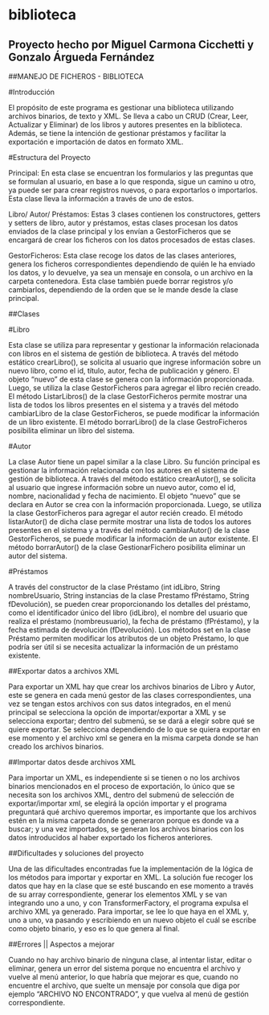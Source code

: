 # biblioteca

## Proyecto hecho por Miguel Carmona Cicchetti y Gonzalo Árgueda Fernández

##MANEJO DE FICHEROS - BIBLIOTECA

#Introducción

El propósito de este programa es gestionar una biblioteca utilizando archivos binarios, de texto y XML. Se lleva a cabo un CRUD (Crear, Leer, Actualizar y Eliminar) de los libros y autores presentes en la biblioteca. Además, se tiene la intención de gestionar préstamos y facilitar la exportación e importación de datos en formato XML.

#Estructura del Proyecto

Principal: En esta clase se encuentran los formularios y las preguntas que se formulan al usuario, en base a lo que responda, sigue un camino u otro, ya puede ser para crear registros nuevos, o para exportarlos o importarlos. Esta clase lleva la información a través de uno de estos.

Libro/ Autor/ Préstamos: Estas 3 clases contienen los constructores, getters y setters de libro, autor y préstamos, estas clases procesan los datos enviados de la clase principal y los envían a GestorFicheros que se encargará de crear los ficheros con los datos procesados de estas clases.

GestorFicheros: Esta clase recoge los datos de las clases anteriores, genera los ficheros correspondientes dependiendo de quién le ha enviado los datos, y lo devuelve, ya sea un mensaje en consola, o un archivo en la carpeta contenedora. Esta clase también puede borrar registros y/o cambiarlos, dependiendo de la orden que se le mande desde la clase principal.

##Clases

#Libro

Esta clase se utiliza para representar y gestionar la información relacionada con libros en el sistema de gestión de biblioteca. A través del método estático crearLibro(), se solicita al usuario que ingrese información sobre un nuevo libro, como el id, título, autor, fecha de publicación y género. El objeto “nuevo” de esta clase se genera con la información proporcionada. Luego, se utiliza la clase GestorFicheros para agregar el libro recién creado. El método ListarLibros() de la clase GestorFicheros permite mostrar una lista de todos los libros presentes en el sistema y a través del método cambiarLibro de la clase GestorFicheros, se puede modificar la información de un libro existente. El método borrarLibro() de la clase GestroFicheros posibilita eliminar un libro del sistema.

#Autor

La clase Autor tiene un papel similar a la clase Libro. Su función principal es gestionar la información relacionada con los autores en el sistema de gestión de biblioteca. A través del método estático crearAutor(), se solicita al usuario que ingrese información sobre un nuevo autor, como el id, nombre, nacionalidad y fecha de nacimiento. El objeto “nuevo” que se declara en Autor se crea con la información proporcionada. Luego, se utiliza la clase GestorFicheros para agregar el autor recién creado. El método listarAutor() de dicha clase permite mostrar una lista de todos los autores presentes en el sistema y a través del método cambiarAutor() de la clase GestorFicheros, se puede modificar la información de un autor existente. El método borrarAutor() de la clase GestionarFichero posibilita eliminar un autor del sistema.

#Préstamos

A través del constructor de la clase Préstamo (int idLibro, String nombreUsuario, String instancias de la clase Prestamo fPréstamo, String fDevolución), se pueden crear proporcionando los detalles del préstamo, como el identificador único del libro (idLibro), el nombre del usuario que realiza el préstamo (nombreusuario), la fecha de préstamo (fPréstamo), y la fecha estimada de devolución (fDevolución). Los métodos set en la clase Préstamo permiten modificar los atributos de un objeto Préstamo, lo que podría ser útil si se necesita actualizar la información de un préstamo existente.

##Exportar datos a archivos XML

Para exportar un XML hay que crear los archivos binarios de Libro y Autor, este se genera en cada menú gestor de las clases correspondientes, una vez se tengan estos archivos con sus datos integrados, en el menú principal se selecciona la opción de importar/exportar a XML y se selecciona exportar; dentro del submenú, se se dará a elegir sobre qué se quiere exportar. Se selecciona dependiendo de lo que se quiera exportar en ese momento y el archivo xml se genera en la misma carpeta donde se han creado los archivos binarios.

##Importar datos desde archivos XML

Para importar un XML, es independiente si se tienen o no los archivos binarios mencionados en el proceso de exportación, lo único que se necesita son los archivos XML, dentro del submenú de selección de exportar/importar xml, se elegirá la opción importar y el programa preguntará qué archivo queremos importar, es importante que los archivos estén en la misma carpeta donde se generaron porque es donde va a buscar; y una vez importados, se generan los archivos binarios con los datos introducidos al haber exportado los ficheros anteriores.

##Dificultades y soluciones del proyecto

Una de las dificultades encontradas fue la implementación de la lógica de los métodos para importar y exportar en XML. La solución fue recoger los datos que hay en la clase que se esté buscando en ese momento a través de su array correspondiente, generar los elementos XML y se van integrando uno a uno, y con TransformerFactory, el programa expulsa el archivo XML ya generado. Para importar, se lee lo que haya en el XML y, uno a uno, va pasando y escribiendo en un nuevo objeto el cuál se escribe como objeto binario, y eso es lo que genera al final.

##Errores || Aspectos a mejorar

Cuando no hay archivo binario de ninguna clase, al intentar listar, editar o eliminar, genera un error del sistema porque no encuentra el archivo y vuelve al menú anterior, lo que habría que mejorar es que, cuando no encuentre el archivo, que suelte un mensaje por consola que diga por ejemplo “ARCHIVO NO ENCONTRADO”, y que vuelva al menú de gestión correspondiente.
